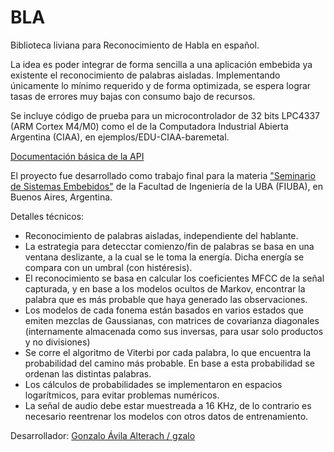 # BLA
Biblioteca liviana para Reconocimiento de Habla en español.

La idea es poder integrar de forma sencilla a una aplicación embebida ya existente el reconocimiento de palabras aisladas. Implementando únicamente lo mínimo requerido y de forma optimizada, se espera lograr tasas de errores muy bajas con consumo bajo de recursos.

Se incluye código de prueba para un microcontrolador de 32 bits LPC4337 (ARM Cortex M4/M0) como el de la Computadora Industrial Abierta Argentina (CIAA), en ejemplos/EDU-CIAA-baremetal.

[Documentación básica de la API](docs/API.md)

El proyecto fue desarrollado como trabajo final para la materia ["Seminario de Sistemas Embebidos"](http://laboratorios.fi.uba.ar/lse/seminario/) de la Facultad de Ingeniería de la UBA (FIUBA), en Buenos Aires, Argentina.

Detalles técnicos:

* Reconocimiento de palabras aisladas, independiente del hablante.
* La estrategia para detecctar comienzo/fin de palabras se basa en una ventana deslizante, a la cual se le toma la energía. Dicha energía se compara con un umbral (con histéresis).
* El reconocimiento se basa en calcular los coeficientes MFCC de la señal capturada, y en base a los modelos ocultos de Markov, encontrar la palabra que es más probable que haya generado las observaciones.
* Los modelos de cada fonema están basados en varios estados que emiten mezclas de Gaussianas, con matrices de covarianza diagonales (internamente almacenada como sus inversas, para usar solo productos y no divisiones)
* Se corre el algoritmo de Viterbi por cada palabra, lo que encuentra la probabilidad del camino más probable. En base a esta probabilidad se ordenan las distintas palabras.
* Los cálculos de probabilidades se implementaron en espacios logarítmicos, para evitar problemas numéricos.
* La señal de audio debe estar muestreada a 16 KHz, de lo contrario es necesario reentrenar los modelos con otros datos de entrenamiento.	

Desarrollador: [Gonzalo Ávila Alterach / gzalo](http://gzalo.com)
